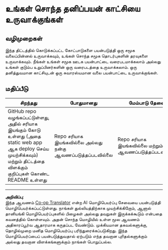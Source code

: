 <!--
CO_OP_TRANSLATOR_METADATA:
{
  "original_hash": "e56df4c0f49357e30ac8fc77aa439dd4",
  "translation_date": "2025-10-11T15:56:51+00:00",
  "source_file": "3-Data-Visualization/13-meaningful-visualizations/assignment.md",
  "language_code": "ta"
}
-->
# உங்கள் சொந்த தனிப்பயன் காட்சியை உருவாக்குங்கள்

## வழிமுறைகள்

இந்த திட்டத்தில் கொடுக்கப்பட்ட கோட்பாடுகளை பயன்படுத்தி ஒரு சமூக வலைப்பின்னல் உருவாக்கவும், உங்கள் சொந்த சமூக தொடர்புகளின் தரவுகளை உருவாக்கவும். நீங்கள் உங்கள் சமூக ஊடக பயன்பாட்டை வரைபடமாக்கலாம் அல்லது உங்கள் குடும்ப உறுப்பினர்களின் ஒரு வரைபடத்தை உருவாக்கலாம். ஒரு தனித்துவமான காட்சியுடன் ஒரு சுவாரஸ்யமான வலை பயன்பாட்டை உருவாக்குங்கள்.

## மதிப்பீடு

சிறந்தது | போதுமானது | மேம்பாடு தேவை
--- | --- | --- |
GitHub repo வழங்கப்பட்டுள்ளது, அதில் சரியாக இயங்கும் கோடு உள்ளது (அதை static web app ஆக deploy செய்ய முயற்சிக்கவும்) மற்றும் திட்டத்தை விளக்கும் குறிப்புகள் கொண்ட README உள்ளது | Repo சரியாக இயங்கவில்லை அல்லது நன்கு ஆவணப்படுத்தப்படவில்லை | Repo சரியாக இயங்கவில்லை மற்றும் நன்கு ஆவணப்படுத்தப்படவில்லை

---

**அறிவிப்பு**:  
இந்த ஆவணம் [Co-op Translator](https://github.com/Azure/co-op-translator) என்ற AI மொழிபெயர்ப்பு சேவையை பயன்படுத்தி மொழிபெயர்க்கப்பட்டுள்ளது. நாங்கள் துல்லியத்திற்காக முயற்சிக்கிறோம், ஆனால் தானியங்கி மொழிபெயர்ப்புகளில் பிழைகள் அல்லது தவறுகள் இருக்கக்கூடும் என்பதை கவனத்தில் கொள்ளவும். அதன் சொந்த மொழியில் உள்ள மூல ஆவணம் அதிகாரப்பூர்வ ஆதாரமாக கருதப்பட வேண்டும். முக்கியமான தகவல்களுக்கு, தொழில்முறை மனித மொழிபெயர்ப்பு பரிந்துரைக்கப்படுகிறது. இந்த மொழிபெயர்ப்பைப் பயன்படுத்துவதால் ஏற்படும் எந்த தவறான புரிதல்களுக்கும் அல்லது தவறான விளக்கங்களுக்கும் நாங்கள் பொறுப்பல்ல.